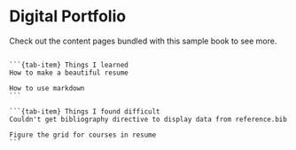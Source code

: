 # Digital Portfolio

Check out the content pages bundled with this sample book to see more.

```{tableofcontents}
```

````{tab-set}
```{tab-item} Things I learned
How to make a beautiful resume

How to use markdown
```

```{tab-item} Things I found difficult
Couldn't get bibliography directive to display data from reference.bib

Figure the grid for courses in resume
```
````